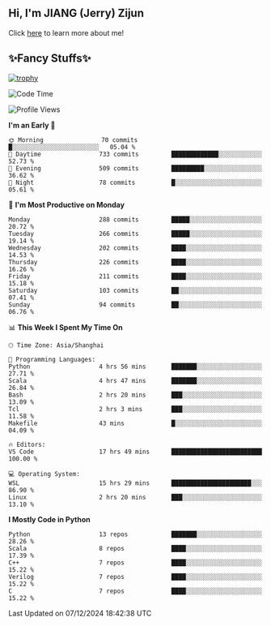 ## Hi, I'm JIANG (Jerry) Zijun

Click [here](https://jzjerry.github.io/about/) to learn more about me!

## ✨Fancy Stuffs✨
[![trophy](https://github-profile-trophy.vercel.app/?username=jzjerry&theme=onedark)](https://github.com/ryo-ma/github-profile-trophy)
<!--START_SECTION:waka-->
![Code Time](http://img.shields.io/badge/Code%20Time-881%20hrs%2040%20mins-blue)

![Profile Views](http://img.shields.io/badge/Profile%20Views-0-blue)

**I'm an Early 🐤** 

```text
🌞 Morning                70 commits          █░░░░░░░░░░░░░░░░░░░░░░░░   05.04 % 
🌆 Daytime                733 commits         █████████████░░░░░░░░░░░░   52.73 % 
🌃 Evening                509 commits         █████████░░░░░░░░░░░░░░░░   36.62 % 
🌙 Night                  78 commits          █░░░░░░░░░░░░░░░░░░░░░░░░   05.61 % 
```
📅 **I'm Most Productive on Monday** 

```text
Monday                   288 commits         █████░░░░░░░░░░░░░░░░░░░░   20.72 % 
Tuesday                  266 commits         █████░░░░░░░░░░░░░░░░░░░░   19.14 % 
Wednesday                202 commits         ████░░░░░░░░░░░░░░░░░░░░░   14.53 % 
Thursday                 226 commits         ████░░░░░░░░░░░░░░░░░░░░░   16.26 % 
Friday                   211 commits         ████░░░░░░░░░░░░░░░░░░░░░   15.18 % 
Saturday                 103 commits         ██░░░░░░░░░░░░░░░░░░░░░░░   07.41 % 
Sunday                   94 commits          ██░░░░░░░░░░░░░░░░░░░░░░░   06.76 % 
```


📊 **This Week I Spent My Time On** 

```text
🕑︎ Time Zone: Asia/Shanghai

💬 Programming Languages: 
Python                   4 hrs 56 mins       ███████░░░░░░░░░░░░░░░░░░   27.71 % 
Scala                    4 hrs 47 mins       ███████░░░░░░░░░░░░░░░░░░   26.84 % 
Bash                     2 hrs 20 mins       ███░░░░░░░░░░░░░░░░░░░░░░   13.09 % 
Tcl                      2 hrs 3 mins        ███░░░░░░░░░░░░░░░░░░░░░░   11.58 % 
Makefile                 43 mins             █░░░░░░░░░░░░░░░░░░░░░░░░   04.09 % 

🔥 Editors: 
VS Code                  17 hrs 49 mins      █████████████████████████   100.00 % 

💻 Operating System: 
WSL                      15 hrs 29 mins      ██████████████████████░░░   86.90 % 
Linux                    2 hrs 20 mins       ███░░░░░░░░░░░░░░░░░░░░░░   13.10 % 
```

**I Mostly Code in Python** 

```text
Python                   13 repos            ███████░░░░░░░░░░░░░░░░░░   28.26 % 
Scala                    8 repos             ████░░░░░░░░░░░░░░░░░░░░░   17.39 % 
C++                      7 repos             ████░░░░░░░░░░░░░░░░░░░░░   15.22 % 
Verilog                  7 repos             ████░░░░░░░░░░░░░░░░░░░░░   15.22 % 
C                        7 repos             ████░░░░░░░░░░░░░░░░░░░░░   15.22 % 
```




 Last Updated on 07/12/2024 18:42:38 UTC
<!--END_SECTION:waka-->
